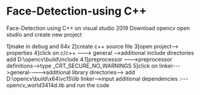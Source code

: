 # Face-Detection-using C++
Face-Detection  using C++ on visual studio 2019 
Download opencv 
open studio and create new project

1]make in debug and 64x
2]create c++ source file 
3]open project--> properties
4]click on c/c++ ---> general -->additional include directories  add  D:\opencv\build\include
   4.1]preprocessor --->preprocessor definitions-->type _CRT_SECURE_NO_WARNINGS
5]click on linker--->general---->additional library directories--> add   D:\opencv\build\x64\vc15\lib
           linker-->input additional dependencies :---opencv_world3414d.lib
 and run the code
